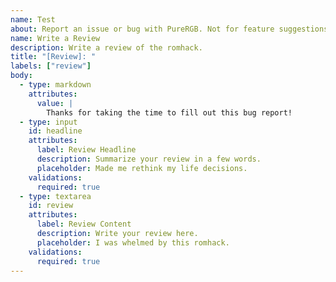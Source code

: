 ```yaml
---
name: Test
about: Report an issue or bug with PureRGB. Not for feature suggestions or questions.
name: Write a Review
description: Write a review of the romhack.
title: "[Review]: "
labels: ["review"]
body:
  - type: markdown
    attributes:
      value: |
        Thanks for taking the time to fill out this bug report!
  - type: input
    id: headline
    attributes:
      label: Review Headline
      description: Summarize your review in a few words.
      placeholder: Made me rethink my life decisions.
    validations:
      required: true
  - type: textarea
    id: review
    attributes:
      label: Review Content
      description: Write your review here.
      placeholder: I was whelmed by this romhack.
    validations:
      required: true
---
```

